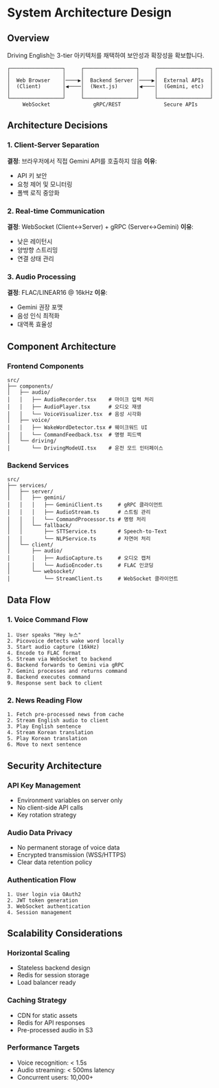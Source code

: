 # System Architecture Design

## Overview

Driving English는 3-tier 아키텍처를 채택하여 보안성과 확장성을 확보합니다.

```
┌─────────────────┐     ┌─────────────────┐     ┌─────────────────┐
│                 │     │                 │     │                 │
│  Web Browser    │────▶│  Backend Server │────▶│  External APIs  │
│  (Client)       │◀────│  (Next.js)      │◀────│  (Gemini, etc)  │
│                 │     │                 │     │                 │
└─────────────────┘     └─────────────────┘     └─────────────────┘
     WebSocket              gRPC/REST              Secure APIs
```

## Architecture Decisions

### 1. Client-Server Separation
**결정**: 브라우저에서 직접 Gemini API를 호출하지 않음
**이유**: 
- API 키 보안
- 요청 제어 및 모니터링
- 폴백 로직 중앙화

### 2. Real-time Communication
**결정**: WebSocket (Client↔Server) + gRPC (Server↔Gemini)
**이유**:
- 낮은 레이턴시
- 양방향 스트리밍
- 연결 상태 관리

### 3. Audio Processing
**결정**: FLAC/LINEAR16 @ 16kHz
**이유**:
- Gemini 권장 포맷
- 음성 인식 최적화
- 대역폭 효율성

## Component Architecture

### Frontend Components
```
src/
├── components/
│   ├── audio/
│   │   ├── AudioRecorder.tsx    # 마이크 입력 처리
│   │   ├── AudioPlayer.tsx      # 오디오 재생
│   │   └── VoiceVisualizer.tsx  # 음성 시각화
│   ├── voice/
│   │   ├── WakeWordDetector.tsx # 웨이크워드 UI
│   │   └── CommandFeedback.tsx  # 명령 피드백
│   └── driving/
│       └── DrivingModeUI.tsx    # 운전 모드 인터페이스
```

### Backend Services
```
src/
├── services/
│   ├── server/
│   │   ├── gemini/
│   │   │   ├── GeminiClient.ts     # gRPC 클라이언트
│   │   │   ├── AudioStream.ts      # 스트림 관리
│   │   │   └── CommandProcessor.ts # 명령 처리
│   │   └── fallback/
│   │       ├── STTService.ts       # Speech-to-Text
│   │       └── NLPService.ts       # 자연어 처리
│   └── client/
│       ├── audio/
│       │   ├── AudioCapture.ts     # 오디오 캡처
│       │   └── AudioEncoder.ts     # FLAC 인코딩
│       └── websocket/
│           └── StreamClient.ts     # WebSocket 클라이언트
```

## Data Flow

### 1. Voice Command Flow
```
1. User speaks "Hey 뉴스"
2. Picovoice detects wake word locally
3. Start audio capture (16kHz)
4. Encode to FLAC format
5. Stream via WebSocket to backend
6. Backend forwards to Gemini via gRPC
7. Gemini processes and returns command
8. Backend executes command
9. Response sent back to client
```

### 2. News Reading Flow
```
1. Fetch pre-processed news from cache
2. Stream English audio to client
3. Play English sentence
4. Stream Korean translation
5. Play Korean translation
6. Move to next sentence
```

## Security Architecture

### API Key Management
- Environment variables on server only
- No client-side API calls
- Key rotation strategy

### Audio Data Privacy
- No permanent storage of voice data
- Encrypted transmission (WSS/HTTPS)
- Clear data retention policy

### Authentication Flow
```
1. User login via OAuth2
2. JWT token generation
3. WebSocket authentication
4. Session management
```

## Scalability Considerations

### Horizontal Scaling
- Stateless backend design
- Redis for session storage
- Load balancer ready

### Caching Strategy
- CDN for static assets
- Redis for API responses
- Pre-processed audio in S3

### Performance Targets
- Voice recognition: < 1.5s
- Audio streaming: < 500ms latency
- Concurrent users: 10,000+
